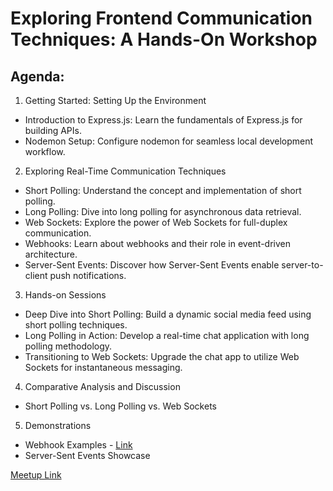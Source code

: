 # Exploring Frontend Communication Techniques: A Hands-On Workshop

## Agenda:

1. Getting Started: Setting Up the Environment

- Introduction to Express.js: Learn the fundamentals of Express.js for building APIs.
- Nodemon Setup: Configure nodemon for seamless local development workflow.

2. Exploring Real-Time Communication Techniques

- Short Polling: Understand the concept and implementation of short polling.
- Long Polling: Dive into long polling for asynchronous data retrieval.
- Web Sockets: Explore the power of Web Sockets for full-duplex communication.
- Webhooks: Learn about webhooks and their role in event-driven architecture.
- Server-Sent Events: Discover how Server-Sent Events enable server-to-client push notifications.

3. Hands-on Sessions

- Deep Dive into Short Polling: Build a dynamic social media feed using short polling techniques.
- Long Polling in Action: Develop a real-time chat application with long polling methodology.
- Transitioning to Web Sockets: Upgrade the chat app to utilize Web Sockets for instantaneous messaging.

4. Comparative Analysis and Discussion

- Short Polling vs. Long Polling vs. Web Sockets

5. Demonstrations

- Webhook Examples - [Link](https://developer.mozilla.org/en-US/docs/Web/API/EventSource)
- Server-Sent Events Showcase

[Meetup Link](https://www.meetup.com/jslovers-bengaluru/events/299434977/)
